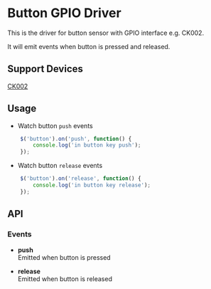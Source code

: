 # Button GPIO Driver

This is the driver for button sensor with GPIO interface e.g. CK002. 

It will emit events when button is pressed and released.

## Support Devices

[CK002](http://rap.ruff.io/devices/CK002)

## Usage

* Watch button `push` events

```javascript
    $('button').on('push', function() {
        console.log('in button key push');
    });
```

* Watch button `release` events

```javascript
    $('button').on('release', function() {
        console.log('in button key release');
    });

```

## API
### Events
* **push**   
Emitted when button is pressed

* **release**   
Emitted when button is released
